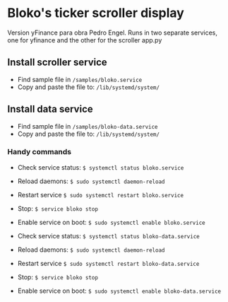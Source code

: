 # Bloko's ticker scroller display

Version yFinance para obra Pedro Engel. Runs in two separate services, one for yfinance and the other for the scroller app.py

## Install scroller service

- Find sample file in `/samples/bloko.service`
- Copy and paste the file to: `/lib/systemd/system/`

## Install data service

- Find sample file in `/samples/bloko-data.service`
- Copy and paste the file to: `/lib/systemd/system/`

### Handy commands

- Check service status: `$ systemctl status bloko.service`
- Reload daemons: `$ sudo systemctl daemon-reload`
- Restart service `$ sudo systemctl restart bloko.service`
- Stop: `$ service bloko stop`
- Enable service on boot: `$ sudo systemctl enable bloko.service`

- Check service status: `$ systemctl status bloko-data.service`
- Reload daemons: `$ sudo systemctl daemon-reload`
- Restart service `$ sudo systemctl restart bloko-data.service`
- Stop: `$ service bloko stop`
- Enable service on boot: `$ sudo systemctl enable bloko-data.service`
